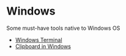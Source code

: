 # Windows

Some must-have tools native to Windows OS

- [Windows Terminal](/tools/windows/windows-terminal)
- [Clipboard in Windows](/windows/clipboard-in-windows)